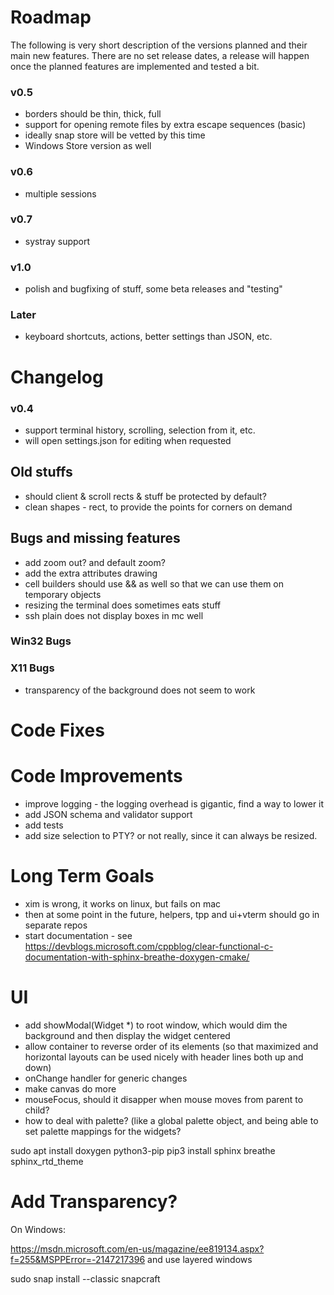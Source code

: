 ﻿# Roadmap

The following is very short description of the versions planned and their main new features. There are no set release dates, a release will happen once the planned features are implemented and tested a bit.

### v0.5

- borders should be thin, thick, full
- support for opening remote files by extra escape sequences (basic)
- ideally snap store will be vetted by this time
- Windows Store version as well

### v0.6

- multiple sessions

### v0.7

- systray support

### v1.0

- polish and bugfixing of stuff, some beta releases and "testing"

### Later

- keyboard shortcuts, actions, better settings than JSON, etc. 

# Changelog

### v0.4

- support terminal history, scrolling, selection from it, etc. 
- will open settings.json for editing when requested





## Old stuffs

- should client & scroll rects & stuff be protected by default?
- clean shapes - rect, to provide the points for corners on demand

## Bugs and missing features

- add zoom out? and default zoom? 
- add the extra attributes drawing
- cell builders should use && as well so that we can use them on temporary objects
- resizing the terminal does sometimes eats stuff
- ssh plain does not display boxes in mc well

### Win32 Bugs

### X11 Bugs

- transparency of the background does not seem to work

# Code Fixes

# Code Improvements 

- improve logging - the logging overhead is gigantic, find a way to lower it
- add JSON schema and validator support
- add tests
- add size selection to PTY? or not really, since it can always be resized. 

# Long Term Goals

- xim is wrong, it works on linux, but fails on mac
- then at some point in the future, helpers, tpp and ui+vterm should go in separate repos
- start documentation - see https://devblogs.microsoft.com/cppblog/clear-functional-c-documentation-with-sphinx-breathe-doxygen-cmake/

# UI

- add showModal(Widget *) to root window, which would dim the background and then display the widget centered
- allow container to reverse order of its elements (so that maximized and horizontal layouts can be used nicely with header lines both up and down)
- onChange handler for generic changes
- make canvas do more
- mouseFocus, should it disapper when mouse moves from parent to child? 
- how to deal with palette? (like a global palette object, and being able to set palette mappings for the widgets? 

sudo apt install doxygen python3-pip
pip3 install sphinx breathe sphinx_rtd_theme

# Add Transparency?

On Windows:

https://msdn.microsoft.com/en-us/magazine/ee819134.aspx?f=255&MSPPError=-2147217396
and use layered windows

sudo snap install --classic snapcraft